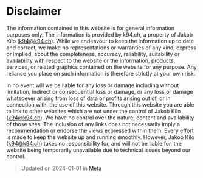 # Disclaimer

The information contained in this website is for general information purposes only. 
The information is provided by k94.ch, a property of Jakob Kilo (k94@k94.ch). 
While we endeavour to keep the information up to date and correct, we make no representations or warranties of any kind,
express or implied, about the completeness, accuracy, reliability, suitability or availability with respect to the 
website or the information, products, services, or related graphics contained on the website for any purpose.
Any reliance you place on such information is therefore strictly at your own risk.

In no event will we be liable for any loss or damage including without limitation, indirect or consequential loss or damage, 
or any loss or damage whatsoever arising from loss of data or profits arising out of, or in connection with, the use of this website.
Through this website you are able to link to other websites which are not under the control of Jakob Kilo (k94@k94.ch).
We have no control over the nature, content and availability of those sites. 
The inclusion of any links does not necessarily imply a recommendation or endorse the views expressed within them.
Every effort is made to keep the website up and running smoothly.
However, Jakob Kilo (k94@k94.ch) takes no responsibility for, and will not be liable for, 
the website being temporarily unavailable due to technical issues beyond our control.

> Updated on <time datetime="2024-01-01">2024-01-01</time> in [Meta](categories.md#Meta) 